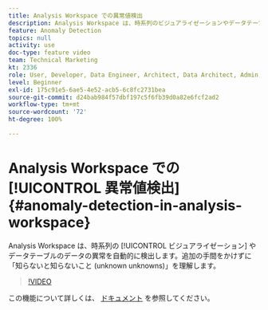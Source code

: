 ```yaml
---
title: Analysis Workspace での異常値検出
description: Analysis Workspace は、時系列のビジュアライゼーションやデータテーブルのデータの異常を自動的に検出します。追加の手間をかけずに「知らないと知らないこと (unknown unknowns)」を理解します。
feature: Anomaly Detection
topics: null
activity: use
doc-type: feature video
team: Technical Marketing
kt: 2336
role: User, Developer, Data Engineer, Architect, Data Architect, Admin, Leader
level: Beginner
exl-id: 175c91e5-6ae5-4e52-acb5-6c8fc2731bea
source-git-commit: d24bab984f57dbf197c5f6fb39d0a82e6fcf2ad2
workflow-type: tm+mt
source-wordcount: '72'
ht-degree: 100%

---
```


# Analysis Workspace での [!UICONTROL 異常値検出] {#anomaly-detection-in-analysis-workspace}

Analysis Workspace は、時系列の [!UICONTROL ビジュアライゼーション] やデータテーブルのデータの異常を自動的に検出します。追加の手間をかけずに「知らないと知らないこと (unknown unknowns)」を理解します。

>[!VIDEO](https://video.tv.adobe.com/v/25444/?quality=12&learn=on)

この機能について詳しくは、 [ドキュメント](https://experienceleague.adobe.com/docs/analytics/analyze/analysis-workspace/virtual-analyst/anomaly-detection/anomaly-detection.html?lang=ja) を参照してください。
